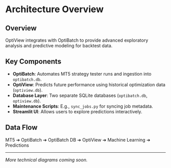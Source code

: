 # Architecture Overview

## Overview

OptiView integrates with OptiBatch to provide advanced exploratory analysis and predictive modeling for backtest data.

## Key Components

- **OptiBatch**: Automates MT5 strategy tester runs and ingestion into `optibatch.db`.
- **OptiView**: Predicts future performance using historical optimization data (`optiview.db`).
- **Database Layer**: Two separate SQLite databases (`optibatch.db`, `optiview.db`).
- **Maintenance Scripts**: E.g., `sync_jobs.py` for syncing job metadata.
- **Streamlit UI**: Allows users to explore predictions interactively.

## Data Flow

MT5 ➔ OptiBatch ➔ OptiBatch DB ➔ OptiView ➔ Machine Learning ➔ Predictions

---
_More technical diagrams coming soon._
